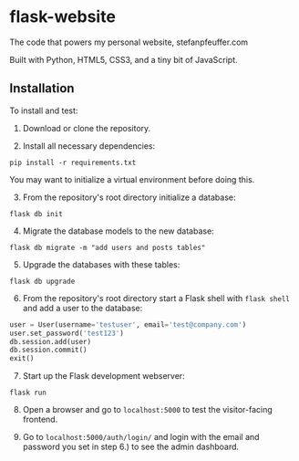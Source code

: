 # flask-website

The code that powers my personal website, stefanpfeuffer.com

Built with Python, HTML5, CSS3, and a tiny bit of JavaScript.

## Installation

To install and test:

1. Download or clone the repository.

2. Install all necessary dependencies:

```
pip install -r requirements.txt
```

You may want to initialize a virtual environment before doing this.

3. From the repository's root directory initialize a database:

```
flask db init
```

4. Migrate the database models to the new database:

```
flask db migrate -m "add users and posts tables"
```

5. Upgrade the databases with these tables:

```
flask db upgrade
```

6. From the repository's root directory start a Flask shell with `flask shell` and add a user to the database:

```python
user = User(username='testuser', email='test@company.com')
user.set_password('test123')
db.session.add(user)
db.session.commit()
exit()
```

7. Start up the Flask development webserver:

```
flask run
```

8. Open a browser and go to `localhost:5000` to test the visitor-facing frontend.

9. Go to `localhost:5000/auth/login/` and login with the email and password you set in step 6.) to see the admin dashboard.
